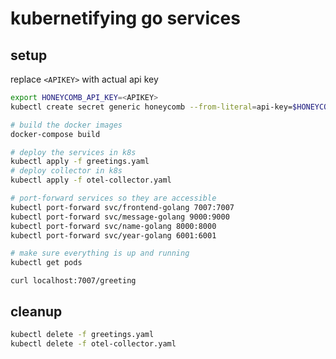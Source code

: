 # kubernetifying go services

## setup

replace `<APIKEY>` with actual api key

```sh
export HONEYCOMB_API_KEY=<APIKEY>
kubectl create secret generic honeycomb --from-literal=api-key=$HONEYCOMB_API_KEY
```

```sh
# build the docker images
docker-compose build

# deploy the services in k8s
kubectl apply -f greetings.yaml
# deploy collector in k8s
kubectl apply -f otel-collector.yaml

# port-forward services so they are accessible
kubectl port-forward svc/frontend-golang 7007:7007
kubectl port-forward svc/message-golang 9000:9000
kubectl port-forward svc/name-golang 8000:8000
kubectl port-forward svc/year-golang 6001:6001

# make sure everything is up and running
kubectl get pods
```

`curl localhost:7007/greeting`

## cleanup

```sh
kubectl delete -f greetings.yaml
kubectl delete -f otel-collector.yaml
```
